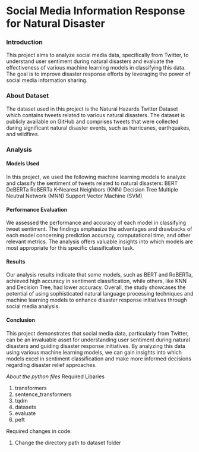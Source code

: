 # Social Media Information Response for Natural Disaster

### Introduction
This project aims to analyze social media data, specifically from Twitter, to understand user sentiment during natural disasters and evaluate the effectiveness of various machine learning models in classifying this data. The goal is to improve disaster response efforts by leveraging the power of social media information sharing.

### About Dataset
The dataset used in this project is the Natural Hazards Twitter Dataset which contains tweets related to various natural disasters. The dataset is publicly available on GitHub and comprises tweets that were collected during significant natural disaster events, such as hurricanes, earthquakes, and wildfires.

### Analysis
#### Models Used
In this project, we used the following machine learning models to analyze and classify the sentiment of tweets related to natural disasters:
BERT
DeBERTa
RoBERTa
K-Nearest Neighbors (KNN)
Decision Tree
Multiple Neutral Network (MNN)
Support Vector Machine (SVM)

#### Performance Evaluation
We assessed the performance and accuracy of each model in classifying tweet sentiment. The findings emphasize the advantages and drawbacks of each model concerning prediction accuracy, computational time, and other relevant metrics. The analysis offers valuable insights into which models are most appropriate for this specific classification task.

#### Results
Our analysis results indicate that some models, such as BERT and RoBERTa, achieved high accuracy in sentiment classification, while others, like KNN and Decision Tree, had lower accuracy. Overall, the study showcases the potential of using sophisticated natural language processing techniques and machine learning models to enhance disaster response initiatives through social media analysis.

#### Conclusion
This project demonstrates that social media data, particularly from Twitter, can be an invaluable asset for understanding user sentiment during natural disasters and guiding disaster response initiatives. By analyzing this data using various machine learning models, we can gain insights into which models excel in sentiment classification and make more informed decisions regarding disaster relief approaches.

*About the python files*
Required Libaries
1. transformers
2. sentence_transformers
3. tqdm
4. datasets
5. evaluate
6. peft

Required changes in code:
1. Change the directory path to dataset folder
